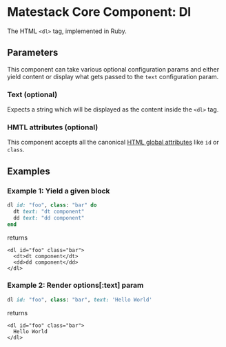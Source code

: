 # Matestack Core Component: Dl

The HTML `<dl>` tag, implemented in Ruby.

## Parameters

This component can take various optional configuration params and either yield content or display what gets passed to the `text` configuration param.

### Text \(optional\)

Expects a string which will be displayed as the content inside the `<dl>` tag.

### HMTL attributes \(optional\)

This component accepts all the canonical [HTML global attributes](https://www.w3schools.com/tags/ref_standardattributes.asp) like `id` or `class`.

## Examples

### Example 1: Yield a given block

```ruby
dl id: "foo", class: "bar" do
  dt text: "dt component"
  dd text: "dd component"
end
```

returns

```markup
<dl id="foo" class="bar">
  <dt>dt component</dt>
  <dd>dd component</dd>
</dl>
```

### Example 2: Render options\[:text\] param

```ruby
dl id: "foo", class: "bar", text: 'Hello World'
```

returns

```markup
<dl id="foo" class="bar">
  Hello World
</dl>
```

